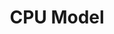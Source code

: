 ---
title: CPU Model
position: 3.2
type: 
description: 
content_markdown: |-
  The `CPU_MODEL` node in the Technopedia database stores information about CPUs, such as the model ID, number or cores, and model information. 

  The `CPU_MODEL` node is connected to the `MANUFACTURER` node by the `HAS_A` relationship, which points from the `MANUFACTURER` to the `CPU_MODEL` node.

  The following simple query returns 25 results for CPU models:<br>
  <br>
  `MATCH (n:CPU_MODEL) RETURN n LIMIT 25`
  <br>
    
  The following diagram shows the `CPU_MODEL` node and other nodes. <br>
  <br>
  ![API Image](/images/cpu.png){:class="img-responsive"} <br>
  
  
  #### Query Examples <br>
    
  To use the `MATCH` statements in the following examples, you append the `MATCH` statement to the following `/tql` endpoint and make a GET request from a API client or use cURL. <br>
  <br>
  `https://v6-1.technopedia.com/tql?q=<MATCH Statement>`


left_code_blocks:
  - code_block: |
      MATCH (n:CPU_MODEL) 
      RETURN n
      LIMIT 2

      RESPONSE SAMPLE

      {
        "results": [
            {
                "n.clockrate": null,
                "n.cores": "1",
                "n.created_at": "2009-09-03 08:46:24",
                "n.isa_bit_mode": "32",
                "n.model": "HyperSPARC Processor 125 MHz (Colorado 2)",
                "n.modified_at": "2013-08-20 15:36:10",
                "n.num_threads": "1",
                "n.technopedia_id": "528bf55b-0127-456a-9da1-87ad36d28246",
                "n.url": "http://www.sunstuff.org/hardware/mbus/hypersparc.shtml"
            },
            {
                "n.clockrate": null,
                "n.cores": "2",
                "n.created_at": "2012-06-07 08:25:44",
                "n.isa_bit_mode": "64",
                "n.model": "Core 2 Duo Mobile Processor 1.50 GHz (Merom)",
                "n.modified_at": "2013-08-20 14:50:42",
                "n.num_threads": "1",
                "n.technopedia_id": "ebb37ac5-4ab0-42e6-9024-acff7b16ac28",
                "n.url": "http://en.wikipedia.org/wiki/List_of_Intel_Core_2_microprocessors"
            }
        ]
      {  


    title: Example one
    language: javascript
  - code_block: >-
      MATCH (n:CPU_MODEL) 
      RETURN n.model, n.cores, n.clockrate
      LIMIT 7


      RESPONSE SAMPLE

      {
        "results": [
            {
                "n.clockrate": null,
                "n.cores": "1",
                "n.model": "HyperSPARC Processor 125 MHz (Colorado 2)"
            },
            {
                "n.clockrate": null,
                "n.cores": "2",
                "n.model": "Core 2 Duo Mobile Processor 1.50 GHz (Merom)"
            },
            {
                "n.clockrate": null,
                "n.cores": "8",
                "n.model": "Opteron 6134 Processor 2.30 GHz (Magny-Cours)"
            },
            {
                "n.clockrate": null,
                "n.cores": "1",
                "n.model": "Sempron 2200+ Processor 1.50 GHz (Thorton)"
            },
            {
                "n.clockrate": null,
                "n.cores": "1",
                "n.model": "Itanium 2 Processor 9110N 1.60 GHz (Montvale)"
            },
            {
                "n.clockrate": null,
                "n.cores": "1",
                "n.model": "Xeon 3.0E Processor 3.00 GHz (Irwindale)"
            },
            {
                "n.clockrate": null,
                "n.cores": "2",
                "n.model": "Celeron Processor 2.60 GHz"
            }
        ]
      {  

    title: Example two
    language: javascript

  - code_block: |-
      MATCH (h:CPU_MODEL) 
      RETURN h.cores, h.model 
      LIMIT 10

      RESPONSE SAMPLE

      {
        "results": [
            {
                "h.cores": "1",
                "h.model": "HyperSPARC Processor 125 MHz (Colorado 2)"
            },
            {
                "h.cores": "2",
                "h.model": "Core 2 Duo Mobile Processor 1.50 GHz (Merom)"
            },
            {
                "h.cores": "8",
                "h.model": "Opteron 6134 Processor 2.30 GHz (Magny-Cours)"
            },
            {
                "h.cores": "1",
                "h.model": "Sempron 2200+ Processor 1.50 GHz (Thorton)"
            },
            {
                "h.cores": "1",
                "h.model": "Itanium 2 Processor 9110N 1.60 GHz (Montvale)"
            },
            {
                "h.cores": "1",
                "h.model": "Xeon 3.0E Processor 3.00 GHz (Irwindale)"
            },
            {
                "h.cores": "2",
                "h.model": "Celeron Processor 2.60 GHz"
            },
            {
                "h.cores": "12",
                "h.model": "Xeon E7-4830 v3 Processor 2.10 GHz (Haswell-EX)"
            },
            {
                "h.cores": "2",
                "h.model": "Pentium G860 Processor 3.00 GHz (Sandy Bridge)"
            },
            {
                "h.cores": "4",
                "h.model": "Core i7 Mobile Processor 1.73 Ghz (Clarksfield)"
            }
        ]
      {  


    title: Example three
    language: javascript

  - code_block: |-
      MATCH (h:CPU_MODEL) 
      WHERE h.model CONTAINS "125 MHz" AND h.isa_bit_mode = "32" 
      RETURN h.cores, h.model, h.isa_bit_mode
      LIMIT 10

      RESPONSE SAMPLE

      {
        "results": [
            {   "h.cores": "1",
                "h.model": "HyperSPARC Processor 125 MHz (Colorado 2)"
                "h.isa_bit_mode" : "32"
            },
            {
                "h.cores": "1",
                "h.model": "HyperSPARC Processor 125 MHz (Colorado 3)"
                "h.isa_bit_mode" : "32"
            },
            {
                "h.cores": "1",
                "h.model": "Pentium MMX Processor 125 MHz (P54CTB)"
                "h.isa_bit_mode" : "32"
            },
            {
                "h.cores": "1",
                "h.model": "HyperSPARC Processor 125 MHz"
                "h.isa_bit_mode" : "32"
            },
            {
                "h.cores": "1",
                "h.model": "RS64 Processor 125 MHz (Apache)"
                "h.isa_bit_mode" : "32"
            },
            {
                "h.cores": "1",
                "h.model": "PA-7100 Processor 125 MHz (Thunderbird)"
                "h.isa_bit_mode" : "32"
            },
            {
                "h.cores": "1",
                "h.model": "RS64 A25/30 Processor 125 MHz (Muskie)"
                "h.isa_bit_mode" : "32"
            },
            {
                "h.cores": "1",
                "h.model": "PA-7150 Processor 125 MHz (Thunderbird)"
                "h.isa_bit_mode" : "32"
            },
            {
                "h.cores": "1",
                "h.model": "PA-7150 Processor 125 MHz (Thunderbird)"
                "h.isa_bit_mode" : "32"
            },
            {
                "h.cores": "1",
                "h.model": "PA-7100 Processor 125 MHz (Thunderbird)"
                "h.isa_bit_mode" : "32"
            }
        ]
      {  


    title: Example 4
    language: javascript

  - code_block: |-
      MATCH (h:CPU_MODEL) 
      WHERE h.model  <> "125 MHz"  AND h.model <> "3.00 GHz" 
      RETURN h.cores, h.model 
      LIMIT 10

      RESPONSE SAMPLE

      {
        "results": [
            {
                "h.cores": "1",
                "h.model": "HyperSPARC Processor 125 MHz (Colorado 2)"
            },
            {
                "h.cores": "2",
                "h.model": "Core 2 Duo Mobile Processor 1.50 GHz (Merom)"
            },
            {
                "h.cores": "8",
                "h.model": "Opteron 6134 Processor 2.30 GHz (Magny-Cours)"
            },
            {
                "h.cores": "1",
                "h.model": "Sempron 2200+ Processor 1.50 GHz (Thorton)"
            },
            {
                "h.cores": "1",
                "h.model": "Itanium 2 Processor 9110N 1.60 GHz (Montvale)"
            },
            {
                "h.cores": "1",
                "h.model": "Xeon 3.0E Processor 3.00 GHz (Irwindale)"
            },
            {
                "h.cores": "2",
                "h.model": "Celeron Processor 2.60 GHz"
            },
            {
                "h.cores": "12",
                "h.model": "Xeon E7-4830 v3 Processor 2.10 GHz (Haswell-EX)"
            },
            {
                "h.cores": "2",
                "h.model": "Pentium G860 Processor 3.00 GHz (Sandy Bridge)"
            },
            {
                "h.cores": "4",
                "h.model": "Core i7 Mobile Processor 1.73 Ghz (Clarksfield)"
            }
        ]
      {  

    title: Example five
    language: javascript

  - code_block: |-
      curl -G -H "Authorization: Bearer b93477a9-057b-4878-a16b93477a9-057b-4878-a16f-d7f7d1f27a7af-d7f7d1f27a7a" "https://v6.technopedia.com/tql" --data-urlencode' "q=MATCH (h:CPU_MODEL) RETURN h.cores"

       


      
    title: cURL
    language: bash
    

right_code_blocks:
  - code_block: |2
      technopedia_id
      model
      url
      cores
      clock_rate
      isa_bit_mode
      num_threads
      created_at
      modified_at

    title: CPU Attributes
    language: bash
  - code_block: |2-
      (MANUFACTURER)-[:HAS_A]->(CPU_MODEL)
    title: Relationships
    language: bash
    
  - code_block: |2-
      WHERE
      Return software products where the name field is equal to ‘Office’. 

      MATCH (s:SOFTWARE_PRODUCT) WHERE s.product = "Office"  RETURN s

      AND
      Return software products where name is Office and the family is HealthMatics. 

      MATCH (s:SOFTWARE_PRODUCT) WHERE s.product = "Office" AND s.family = "HealthMatics" RETURN s 
           
      OR
      Return software products where product name is Office or HealthMatics. 

      MATCH (s:SOFTWARE_PRODUCT) WHERE s.product = "Office" OR s.product = "HealthMatics" RETURN s 
            
      COUNT
      Return count of records. 

      MATCH (s:SOFTWARE_PRODUCT) RETURN count(*) 

      DISTINCT
      Return distinct records only, which do not show duplicates.

      MATCH (s:SOFTWARE_PRODUCT) WHERE s.product = "Microsoft Exchange Server Monitor" RETURN DISTINCT s 
      
      CONTAINS
      Use the CONTAINS clause to return results when an attribute word value is matched. 

      MATCH (s:SOFTWARE_PRODUCT) WHERE s.product CONTAINS "Microsoft" RETURN s 

      AS
      Return output parameter as another name. 

      MATCH (n:SOFTWARE_EDITION) RETURN n.edition as ED, n.modified_at as MOD

      ORDER BY
      Return list of products in descending order.
      
      MATCH (n:SOFTWARE_PRODUCT) RETURN n.product ORDER BY n.product  DESC 

      Operators =, <>, >, <, >=, <=
    title: TQL Clauses and examples
    language: text  

      
---